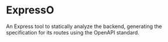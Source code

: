 # ExpressO
An Express tool to statically analyze the backend, generating the specification for its routes using the OpenAPI standard.
